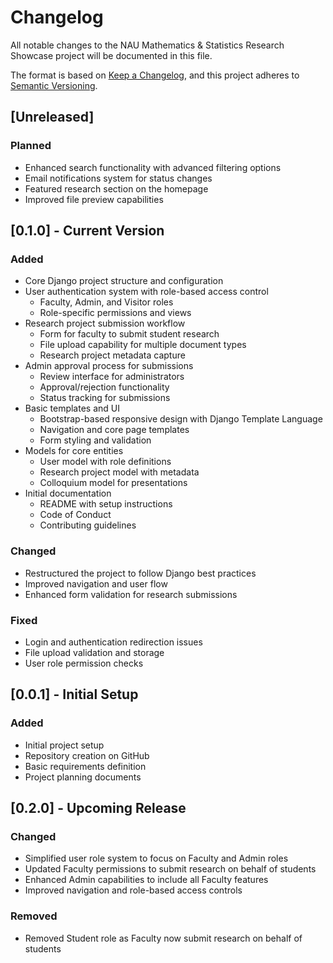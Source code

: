 # Changelog

All notable changes to the NAU Mathematics & Statistics Research Showcase project will be documented in this file.

The format is based on [Keep a Changelog](https://keepachangelog.com/en/1.0.0/),
and this project adheres to [Semantic Versioning](https://semver.org/spec/v2.0.0.html).

## [Unreleased]

### Planned

- Enhanced search functionality with advanced filtering options
- Email notifications system for status changes
- Featured research section on the homepage
- Improved file preview capabilities

## [0.1.0] - Current Version

### Added

- Core Django project structure and configuration
- User authentication system with role-based access control
  - Faculty, Admin, and Visitor roles
  - Role-specific permissions and views
- Research project submission workflow
  - Form for faculty to submit student research
  - File upload capability for multiple document types
  - Research project metadata capture
- Admin approval process for submissions
  - Review interface for administrators
  - Approval/rejection functionality
  - Status tracking for submissions
- Basic templates and UI
  - Bootstrap-based responsive design with Django Template Language
  - Navigation and core page templates
  - Form styling and validation
- Models for core entities
  - User model with role definitions
  - Research project model with metadata
  - Colloquium model for presentations
- Initial documentation
  - README with setup instructions
  - Code of Conduct
  - Contributing guidelines

### Changed

- Restructured the project to follow Django best practices
- Improved navigation and user flow
- Enhanced form validation for research submissions

### Fixed

- Login and authentication redirection issues
- File upload validation and storage
- User role permission checks

## [0.0.1] - Initial Setup

### Added

- Initial project setup
- Repository creation on GitHub
- Basic requirements definition
- Project planning documents

## [0.2.0] - Upcoming Release

### Changed

- Simplified user role system to focus on Faculty and Admin roles
- Updated Faculty permissions to submit research on behalf of students
- Enhanced Admin capabilities to include all Faculty features
- Improved navigation and role-based access controls

### Removed

- Removed Student role as Faculty now submit research on behalf of students
